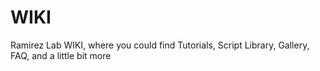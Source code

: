# WIKI
Ramirez Lab WIKI, where you could find Tutorials, Script Library, Gallery, FAQ, and a little bit more
